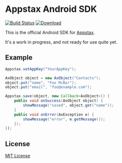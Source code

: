 # Appstax Android SDK

[![Build Status](https://travis-ci.org/Appstax/appstax-android.svg?branch=master)](https://travis-ci.org/Appstax/appstax-android)
[![Download](https://api.bintray.com/packages/appstax/maven/appstax-android/images/download.svg) ](https://bintray.com/appstax/maven/appstax-android/_latestVersion)

This is the official Android SDK for [Appstax](https://appstax.com).

It's a work in progress, and not ready for use quite yet.

## Example

```java
Appstax.setAppKey("YourAppKey");

AxObject object = new AxObject("Contacts");
object.put("name", "Foo McBar");
object.put("email", "foo@example.com");

Appstax.save(object, new Callback<AxObject>() {
    public void onSuccess(AxObject object) {
        showMessage("saved", object.get("name"));
    }
    public void onError(AxException e) {
        showMessage("error", e.getMessage());
    });
});
```

## License

[MIT License](LICENSE)

